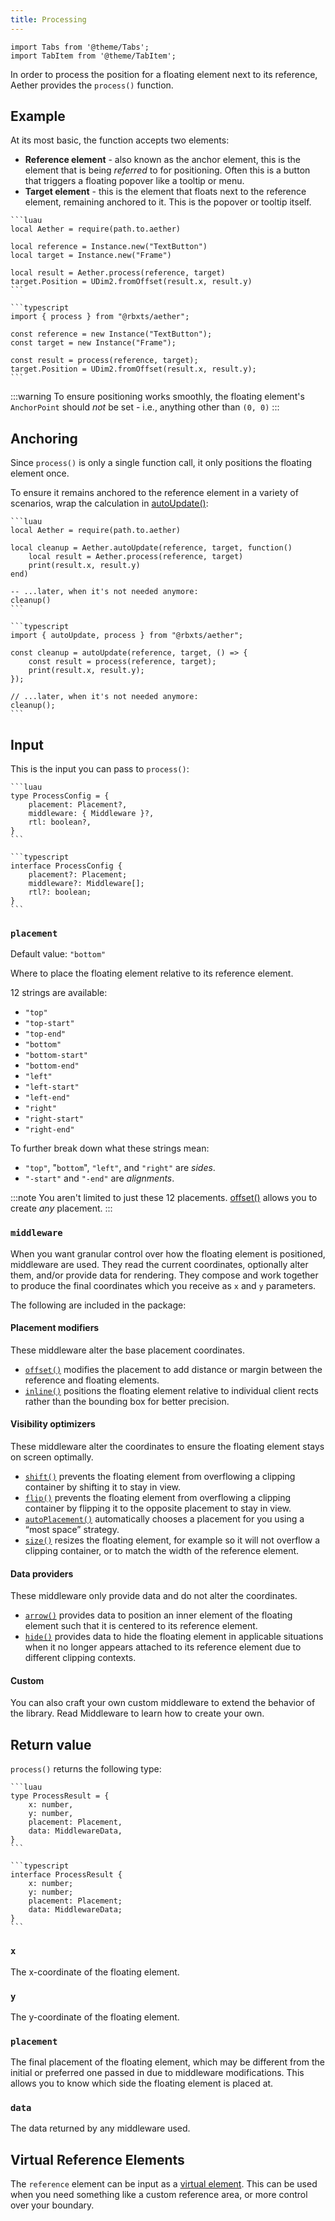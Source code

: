 ```yaml
---
title: Processing
---
```


```mdx-code-block
import Tabs from '@theme/Tabs';
import TabItem from '@theme/TabItem';
```

In order to process the position for a floating element next to its reference, Aether provides the `process()` function.

## Example

At its most basic, the function accepts two elements:

-   **Reference element** - also known as the anchor element, this is the element that is being _referred_ to for positioning. Often this is a button that triggers a floating popover like a tooltip or menu.
-   **Target element** - this is the element that floats next to the reference element, remaining anchored to it. This is the popover or tooltip itself.

<Tabs groupId="package-manager">
  <TabItem value="wally" label="luau" default>

    ```luau
    local Aether = require(path.to.aether)

    local reference = Instance.new("TextButton")
    local target = Instance.new("Frame")

    local result = Aether.process(reference, target)
    target.Position = UDim2.fromOffset(result.x, result.y)
    ```

  </TabItem>

  <TabItem value="roblox-ts" label="roblox-ts">

    ```typescript
    import { process } from "@rbxts/aether";

    const reference = new Instance("TextButton");
    const target = new Instance("Frame");

    const result = process(reference, target);
    target.Position = UDim2.fromOffset(result.x, result.y);
    ```

  </TabItem>
</Tabs>

:::warning
To ensure positioning works smoothly, the floating element's `AnchorPoint` should _not_ be set - i.e., anything other than `(0, 0)`
:::

## Anchoring

Since `process()` is only a single function call, it only positions the floating element once.

To ensure it remains anchored to the reference element in a variety of scenarios, wrap the calculation in [autoUpdate()](./updating):

<Tabs groupId="package-manager">
  <TabItem value="wally" label="luau" default>

    ```luau
    local Aether = require(path.to.aether)

    local cleanup = Aether.autoUpdate(reference, target, function()
        local result = Aether.process(reference, target)
        print(result.x, result.y)
    end)

    -- ...later, when it's not needed anymore:
    cleanup()
    ```

  </TabItem>

  <TabItem value="roblox-ts" label="roblox-ts">

    ```typescript
    import { autoUpdate, process } from "@rbxts/aether";

    const cleanup = autoUpdate(reference, target, () => {
        const result = process(reference, target);
        print(result.x, result.y);
    });

    // ...later, when it's not needed anymore:
    cleanup();
    ```

  </TabItem>
</Tabs>

## Input

This is the input you can pass to `process()`:

<Tabs groupId="package-manager">
  <TabItem value="wally" label="luau" default>

    ```luau
    type ProcessConfig = {
        placement: Placement?,
        middleware: { Middleware }?,
        rtl: boolean?,
    }
    ```

  </TabItem>

  <TabItem value="roblox-ts" label="roblox-ts">

    ```typescript
    interface ProcessConfig {
        placement?: Placement;
        middleware?: Middleware[];
        rtl?: boolean;
    }
    ```

  </TabItem>
</Tabs>

### `placement`

Default value: `"bottom"`

Where to place the floating element relative to its reference element.

12 strings are available:

-   `"top"`
-   `"top-start"`
-   `"top-end"`
-   `"bottom"`
-   `"bottom-start"`
-   `"bottom-end"`
-   `"left"`
-   `"left-start"`
-   `"left-end"`
-   `"right"`
-   `"right-start"`
-   `"right-end"`

To further break down what these strings mean:

-   `"top"`, "`bottom`", `"left"`, and `"right"` are _sides_.
-   `"-start"` and `"-end"` are _alignments_.

:::note
You aren't limited to just these 12 placements. [offset()](../middleware/offset#creating-custom-placements) allows you to create _any_ placement.
:::

### `middleware`

When you want granular control over how the floating element is positioned, middleware are used. They read the current coordinates, optionally alter them, and/or provide data for rendering. They compose and work together to produce the final coordinates which you receive as `x` and `y` parameters.

The following are included in the package:

#### Placement modifiers

These middleware alter the base placement coordinates.

-   [`offset()`](../middleware/offset) modifies the placement to add distance or margin between the reference and floating elements.
-   [`inline()`](../middleware/offset) positions the floating element relative to individual client rects rather than the bounding box for better precision.

#### Visibility optimizers

These middleware alter the coordinates to ensure the floating element stays on screen optimally.

-   [`shift()`](../middleware/shift) prevents the floating element from overflowing a clipping container by shifting it to stay in view.
-   [`flip()`](../middleware/flip) prevents the floating element from overflowing a clipping container by flipping it to the opposite placement to stay in view.
-   [`autoPlacement()`](../middleware/auto-placement) automatically chooses a placement for you using a “most space” strategy.
-   [`size()`](../middleware/size) resizes the floating element, for example so it will not overflow a clipping container, or to match the width of the reference element.

#### Data providers

These middleware only provide data and do not alter the coordinates.

-   [`arrow()`](../middleware/arrow) provides data to position an inner element of the floating element such that it is centered to its reference element.
-   [`hide()`](../middleware/hide) provides data to hide the floating element in applicable situations when it no longer appears attached to its reference element due to different clipping contexts.

#### Custom

You can also craft your own custom middleware to extend the behavior of the library. Read Middleware to learn how to create your own.

## Return value

`process()` returns the following type:

<Tabs groupId="package-manager">
  <TabItem value="wally" label="luau" default>

    ```luau
    type ProcessResult = {
        x: number,
        y: number,
        placement: Placement,
        data: MiddlewareData,
    }
    ```

  </TabItem>

  <TabItem value="roblox-ts" label="roblox-ts">

    ```typescript
    interface ProcessResult {
        x: number;
        y: number;
        placement: Placement;
        data: MiddlewareData;
    }
    ```

  </TabItem>
</Tabs>

### `x`

The x-coordinate of the floating element.

### `y`

The y-coordinate of the floating element.

### `placement`

The final placement of the floating element, which may be different from the initial or preferred one passed in due to middleware modifications. This allows you to know which side the floating element is placed at.

### `data`

The data returned by any middleware used.

## Virtual Reference Elements

The `reference` element can be input as a [virtual element](./virtual-elements). This can be used when you need something like a custom reference area,
or more control over your boundary.
